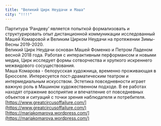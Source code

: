 ```yaml
---
title: "Великий Цирк Неудачи и Маша"
city: "!!!!"
---
```


Партитура ‘Рандеву’ является попыткой формализовать и структурировать опыт дистанционной коммуникации исследованный Машей Комаровой и Великим Цирком Неудачи на протяжении Зимы-Весны 2019-2020.  
Великий Цирк Неудачи основан Машей Фоменко и Петром Ладеном весной 2018 года. Работая с интерактивным перформансом и новыми медиа, Цирк исследует формы сотворчества и хрупкого искреннего межвидового сосуществования.  
Маша Комарова - белорусская художница, временно проживающая в Брюсселе. Интересуется пост-драматическим театром и интермедиальным искусством. Эстетика повседневности играет важную роль в Машином художественном подходе. В ее работах находят отражение восприятие и впечатление от повседневных объектов и ситуаций с точки зрения наблюдателя и потребителя.
[https://www.greatcircusoffailure.com/](https://www.greatcircusoffailure.com/)
[https://mariakomarova.wordpress.com/](https://mariakomarova.wordpress.com/)
